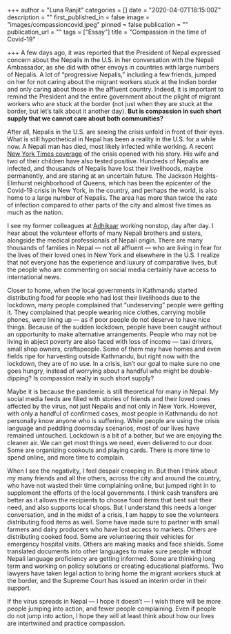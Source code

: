 +++
author = "Luna Ranjit"
categories = []
date = "2020-04-07T18:15:00Z"
description = ""
first_published_in = false
image = "images/compassioncovid.jpeg"
pinned = false
publication = ""
publication_url = ""
tags = ["Essay"]
title = "Compassion in the time of Covid-19"

+++
A few days ago, it was reported that the President of Nepal expressed concern about the Nepalis in the U.S. in her conversation with the Nepali Ambassador, as she did with other envoys in countries with large numbers of Nepalis. A lot of “progressive Nepalis,” including a few friends, jumped on her for not caring about the migrant workers stuck at the Indian border and only caring about those in the affluent country. Indeed, it is important to remind the President and the entire government about the plight of migrant workers who are stuck at the border (not just when they are stuck at the border, but let’s talk about it another day). **But is compassion in such short supply that we cannot care about both communities?**

After all, Nepalis in the U.S. are seeing the crisis unfold in front of their eyes. What is still hypothetical in Nepal has been a reality in the U.S. for a while now. A Nepali man has died, most likely infected while working. A recent [New York Times coverage](https://www.nytimes.com/2020/04/09/nyregion/coronavirus-queens-corona-jackson-heights-elmhurst.html) of the crisis opened with his story. His wife and two of their children have also tested positive. Hundreds of Nepalis are infected, and thousands of Nepalis have lost their livelihoods, maybe permanently, and are staring at an uncertain future. The Jackson Heights-Elmhurst neighborhood of Queens, which has been the epicenter of the Covid-19 crisis in New York, in the country, and perhaps the world, is also home to a large number of Nepalis. The area has more than twice the rate of infection compared to other parts of the city and almost five times as much as the nation.

I see my former colleagues at [Adhikaar](http://facebook.com/adhikaar) working nonstop, day after day. I hear about the volunteer efforts of many Nepali brothers and sisters, alongside the medical professionals of Nepali origin. There are many thousands of families in Nepal — not all affluent — who are living in fear for the lives of their loved ones in New York and elsewhere in the U.S. I realize that not everyone has the experience and luxury of comparative lives, but the people who are commenting on social media certainly have access to international news.

Closer to home, when the local governments in Kathmandu started distributing food for people who had lost their livelihoods due to the lockdown, many people complained that “undeserving” people were getting it. They complained that people wearing nice clothes, carrying mobile phones, were lining up — as if poor people do not deserve to have nice things. Because of the sudden lockdown, people have been caught without an opportunity to make alternative arrangements. People who may not be living in abject poverty are also faced with loss of income — taxi drivers, small shop owners, craftspeople. Some of them may have homes and even fields ripe for harvesting outside Kathmandu, but right now with the lockdown, they are of no use. In a crisis, isn’t our goal to make sure no one goes hungry, instead of worrying about a handful who might be double-dipping? Is compassion really in such short supply?

Maybe it is because the pandemic is still theoretical for many in Nepal. My social media feeds are filled with stories of friends and their loved ones affected by the virus, not just Nepalis and not only in New York. However, with only a handful of confirmed cases, most people in Kathmandu do not personally know anyone who is suffering. While people are using the crisis language and peddling doomsday scenarios, most of our lives have remained untouched. Lockdown is a bit of a bother, but we are enjoying the cleaner air. We can get most things we need, even delivered to our door. Some are organizing cookouts and playing cards. There is more time to spend online, and more time to complain.

When I see the negativity, I feel despair creeping in. But then I think about my many friends and all the others, across the city and around the country, who have not wasted their time complaining online, but jumped right in to supplement the efforts of the local governments. I think cash transfers are better as it allows the recipients to choose food items that best suit their need, and also supports local shops. But I understand this needs a longer conversation, and in the midst of a crisis, I am happy to see the volunteers distributing food items as well. Some have made sure to partner with small farmers and dairy producers who have lost access to markets. Others are distributing cooked food. Some are volunteering their vehicles for emergency hospital visits. Others are making masks and face shields. Some translated documents into other languages to make sure people without Nepali language proficiency are getting informed. Some are thinking long term and working on policy solutions or creating educational platforms. Two lawyers have taken legal action to bring home the migrant workers stuck at the border, and the Supreme Court has issued an interim order in their support.

If the virus spreads in Nepal — I hope it doesn’t — I wish there will be more people jumping into action, and fewer people complaining. Even if people do not jump into action, I hope they will at least think about how our lives are intertwined and practice compassion.